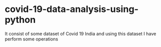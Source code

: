 # covid-19-data-analysis-using-python
It consist of some dataset of Covid 19 India and using this dataset I have perform some operations
